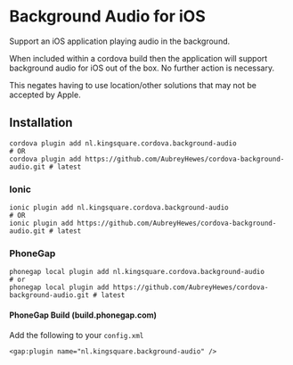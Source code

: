# Background Audio for iOS

Support an iOS application playing audio in the background.

When included within a cordova build then the application will support background audio for iOS
out of the box. No further action is necessary.

This negates having to use location/other solutions that may not be accepted by Apple.

## Installation

    cordova plugin add nl.kingsquare.cordova.background-audio
    # OR
    cordova plugin add https://github.com/AubreyHewes/cordova-background-audio.git # latest

### Ionic 

    ionic plugin add nl.kingsquare.cordova.background-audio
    # OR
    ionic plugin add https://github.com/AubreyHewes/cordova-background-audio.git # latest

### PhoneGap

    phonegap local plugin add nl.kingsquare.cordova.background-audio
    # or 
    phonegap local plugin add https://github.com/AubreyHewes/cordova-background-audio.git # latest

#### PhoneGap Build (build.phonegap.com)

Add the following to your `config.xml`

    <gap:plugin name="nl.kingsquare.background-audio" />
	

